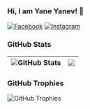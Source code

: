 ### Hi, I am Yane Yanev! 👋



[![Facebook](https://img.shields.io/badge/-Facebook-00B2FF?style=flat-square&logo=Facebook&logoColor=white)](https://www.https://www.facebook.com/yane.yanev.3/)
[![Instagram](https://img.shields.io/badge/-Instagram-e4405f?style=flat-square&logo=Instagram&logoColor=white)](https://www.instagram.com/yaneww11//) 

### GitHub Stats

| <img align="center" src="https://github-readme-stats.vercel.app/api?username=Yaneww11&count_private=true&show_icons=true&include_all_commits=true&hide_border=true&hide=contribs" alt="GitHub Stats" /> | <img align="center" src="https://github-readme-stats.vercel.app/api/top-langs/?usernameYaneww11&layout=compact&hide_border=true" /> |
| ------------- | ------------- |

### GitHub Trophies

<img align="center" src="https://github-profile-trophy.vercel.app/?username=Yaneww11&rank=-C,-B" alt="GitHub Trophies" />
